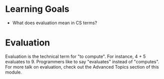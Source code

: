 # Learning Goals
- What does evaluation mean in CS terms?

# Evaluation
Evaluation is  the technical term for "to compute". For instance, 4 + 5 evaluates to 9. Programmers like to say "evaluates" instead of "computes". For more talk on evaluation, check out the Advanced Topics section of this module.